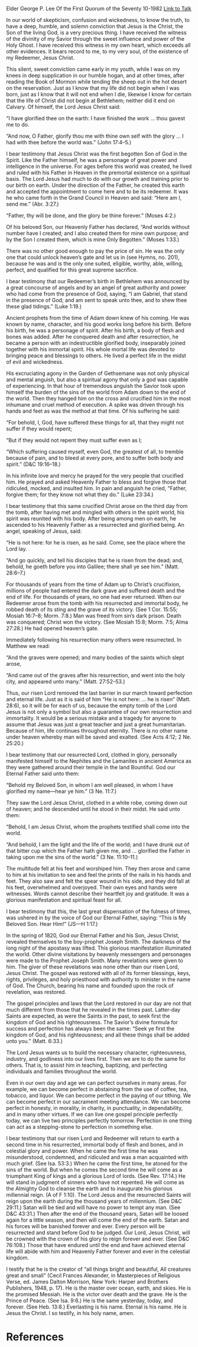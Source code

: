Elder George P. Lee
Of the First Quorum of the Seventy
10-1982
[Link to Talk](https://www.churchofjesuschrist.org/study/general-conference/1982/10/behold-my-beloved-son-in-whom-i-am-well-pleased?lang=eng)

In our world of skepticism, confusion and wickedness, to know the truth, to have a deep, humble, and solemn conviction that Jesus is the Christ, the Son of the living God, is a very precious thing. I have received the witness of the divinity of my Savior through the sweet influence and power of the Holy Ghost. I have received this witness in my own heart, which exceeds all other evidences. It bears record to me, to my very soul, of the existence of my Redeemer, Jesus Christ.

This silent, sweet conviction came early in my youth, while I was on my knees in deep supplication in our humble hogan, and at other times, after reading the Book of Mormon while tending the sheep out in the hot desert on the reservation. Just as I know that my life did not begin when I was born, just as I know that it will not end when I die, likewise I know for certain that the life of Christ did not begin at Bethlehem; neither did it end on Calvary. Of himself, the Lord Jesus Christ said:

“I have glorified thee on the earth: I have finished the work … thou gavest me to do.

“And now, O Father, glorify thou me with thine own self with the glory … I had with thee before the world was.” (John 17:4–5.)

I bear testimony that Jesus Christ was the first begotten Son of God in the Spirit. Like the Father himself, he was a personage of great power and intelligence in the universe. For ages before this world was created, he lived and ruled with his Father in Heaven in the premortal existence on a spiritual basis. The Lord Jesus had much to do with our growth and training prior to our birth on earth. Under the direction of the Father, he created this earth and accepted the appointment to come here and to be its redeemer. It was he who came forth in the Grand Council in Heaven and said: “Here am I, send me.” (Abr. 3:27.)

“Father, thy will be done, and the glory be thine forever.” (Moses 4:2.)

Of his beloved Son, our Heavenly Father has declared, “And worlds without number have I created; and I also created them for mine own purpose; and by the Son I created them, which is mine Only Begotten.” (Moses 1:33.)

There was no other good enough to pay the price of sin. He was the only one that could unlock heaven’s gate and let us in (see Hymns, no. 201), because he was and is the only one suited, eligible, worthy, able, willing, perfect, and qualified for this great supreme sacrifice.

I bear testimony that our Redeemer’s birth in Bethlehem was announced by a great concourse of angels and by an angel of great authority and power who had come from the presence of God, saying, “I am Gabriel, that stand in the presence of God; and am sent to speak unto thee, and to shew thee these glad tidings.” (Luke 1:19.)

Ancient prophets from the time of Adam down knew of his coming. He was known by name, character, and his good works long before his birth. Before his birth, he was a personage of spirit. After his birth, a body of flesh and bones was added. After he conquered death and after resurrection, he became a person with an indestructible glorified body, inseparably joined together with his immortal spirit. His whole mortal life was devoted to bringing peace and blessings to others. He lived a perfect life in the midst of evil and wickedness.

His excruciating agony in the Garden of Gethsemane was not only physical and mental anguish, but also a spiritual agony that only a god was capable of experiencing. In that hour of tremendous anguish the Savior took upon himself the burden of the sins of the world from Adam down to the end of the world. Then they hanged him on the cross and crucified him in the most inhumane and cruel method of execution. A spike was driven through his hands and feet as was the method at that time. Of his suffering he said:

“For behold, I, God, have suffered these things for all, that they might not suffer if they would repent;

“But if they would not repent they must suffer even as I;

“Which suffering caused myself, even God, the greatest of all, to tremble because of pain, and to bleed at every pore, and to suffer both body and spirit.” (D&C 19:16–18.)

In his infinite love and mercy he prayed for the very people that crucified him. He prayed and asked Heavenly Father to bless and forgive those that ridiculed, mocked, and insulted him. In pain and anguish he cried, “Father, forgive them; for they know not what they do.” (Luke 23:34.)

I bear testimony that this same crucified Christ arose on the third day from the tomb, after having met and mingled with others in the spirit world, his spirit was reunited with his body. After being among men on earth, he ascended to his Heavenly Father as a resurrected and glorified being. An angel, speaking of Jesus, said:

“He is not here: for he is risen, as he said. Come, see the place where the Lord lay.

“And go quickly, and tell his disciples that he is risen from the dead; and, behold, he goeth before you into Galilee; there shall ye see him.” (Matt. 28:6–7.)

For thousands of years from the time of Adam up to Christ’s crucifixion, millions of people had entered the dark grave and suffered death and the end of life. For thousands of years, no one had ever returned. When our Redeemer arose from the tomb with his resurrected and immortal body, he robbed death of its sting and the grave of its victory. (See 1 Cor. 15:55; Mosiah 16:7–8; Morm. 7:8.) Man was freed from sin’s dark prison. Death was conquered; Christ won the victory. (See Mosiah 15:8; Morm. 7:5; Alma 27:28.) He had opened heaven’s gate.

Immediately following his resurrection many others were resurrected. In Matthew we read:

“And the graves were opened; and many bodies of the saints which slept arose,

“And came out of the graves after his resurrection, and went into the holy city, and appeared unto many.” (Matt. 27:52–53.)

Thus, our risen Lord removed the last barrier in our march toward perfection and eternal life. Just as it is said of him “He is not here: … he is risen” (Matt. 28:6), so it will be for each of us, because the empty tomb of the Lord Jesus is not only a symbol but also a guarantee of our own resurrection and immortality. It would be a serious mistake and a tragedy for anyone to assume that Jesus was just a great teacher and just a great humanitarian. Because of him, life continues throughout eternity. There is no other name under heaven whereby man will be saved and exalted. (See Acts 4:12; 2 Ne. 25:20.)

I bear testimony that our resurrected Lord, clothed in glory, personally manifested himself to the Nephites and the Lamanites in ancient America as they were gathered around their temple in the land Bountiful. God our Eternal Father said unto them:

“Behold my Beloved Son, in whom I am well pleased, in whom I have glorified my name—hear ye him.” (3 Ne. 11:7.)

They saw the Lord Jesus Christ, clothed in a white robe, coming down out of heaven; and he descended until he stood in their midst. He said unto them:

“Behold, I am Jesus Christ, whom the prophets testified shall come into the world.

“And behold, I am the light and the life of the world; and I have drunk out of that bitter cup which the Father hath given me, and … glorified the Father in taking upon me the sins of the world.” (3 Ne. 11:10–11.)

The multitude fell at his feet and worshiped him. They then arose and came to him at his invitation to see and feel the prints of the nails in his hands and feet. They also saw and felt the spear wound in his side, and they did fall at his feet, overwhelmed and overjoyed. Their own eyes and hands were witnesses. Words cannot describe their heartfelt joy and gratitude. It was a glorious manifestation and spiritual feast for all.

I bear testimony that this, the last great dispensation of the fulness of times, was ushered in by the voice of God our Eternal Father, saying: “This is My Beloved Son. Hear Him!” (JS—H 1:17.)

In the spring of 1820, God our Eternal Father and his Son, Jesus Christ, revealed themselves to the boy-prophet Joseph Smith. The darkness of the long night of the apostasy was lifted. This glorious manifestation illuminated the world. Other divine visitations by heavenly messengers and personages were made to the Prophet Joseph Smith. Many revelations were given to him. The giver of these revelations was none other than our risen Lord, Jesus Christ. The gospel was restored with all of its former blessings, keys, rights, privileges, and holy priesthood with authority to minister in the name of God. The Church, bearing his name and founded upon the rock of revelation, was restored.

The gospel principles and laws that the Lord restored in our day are not that much different from those that he revealed in the times past. Latter-day Saints are expected, as were the Saints in the past, to seek first the kingdom of God and his righteousness. The Savior’s divine formula for success and perfection has always been the same: “Seek ye first the kingdom of God, and his righteousness; and all these things shall be added unto you.” (Matt. 6:33.)

The Lord Jesus wants us to build the necessary character, righteousness, industry, and godliness into our lives first. Then we are to do the same for others. That is, to assist him in teaching, baptizing, and perfecting individuals and families throughout the world.

Even in our own day and age we can perfect ourselves in many areas. For example, we can become perfect in abstaining from the use of coffee, tea, tobacco, and liquor. We can become perfect in the paying of our tithing. We can become perfect in our sacrament meeting attendance. We can become perfect in honesty, in morality, in charity, in punctuality, in dependability, and in many other virtues. If we can live one gospel principle perfectly today, we can live two principles perfectly tomorrow. Perfection in one thing can act as a stepping-stone to perfection in something else.

I bear testimony that our risen Lord and Redeemer will return to earth a second time in his resurrected, immortal body of flesh and bones, and in celestial glory and power. When he came the first time he was misunderstood, condemned, and ridiculed and was a man acquainted with much grief. (See Isa. 53:3.) When he came the first time, he atoned for the sins of the world. But when he comes the second time he will come as a triumphant King of kings and a glorious Lord of lords. (See Rev. 17:14.) He will stand in judgment of sinners who have not repented. He will come as the Almighty God to cleanse the earth and to inaugurate his glorious millennial reign. (A of F 1:10). The Lord Jesus and the resurrected Saints will reign upon the earth during the thousand years of millennium. (See D&C 29:11.) Satan will be tied and will have no power to tempt any man. (See D&C 43:31.) Then after the end of the thousand years, Satan will be loosed again for a little season, and then will come the end of the earth. Satan and his forces will be banished forever and ever. Every person will be resurrected and stand before God to be judged. Our Lord, Jesus Christ, will be crowned with the crown of his glory to reign forever and ever. (See D&C 76:108.) Those that have endured until the end and have achieved eternal life will abide with him and Heavenly Father forever and ever in the celestial kingdom.

I testify that he is the creator of “all things bright and beautiful, All creatures great and small” (Cecil Frances Alexander, in Masterpieces of Religious Verse, ed. James Dalton Morrison, New York: Harper and Brothers Publishers, 1948, p. 17). He is the master over ocean, earth, and skies. He is the promised Messiah. He is the victor over death and the grave. He is the Prince of Peace. (See Isa. 9:6.) He is the same yesterday, today, and forever. (See Heb. 13:8.) Everlasting is his name. Eternal is his name. He is Jesus the Christ. I so testify, in his holy name, amen.

# References
